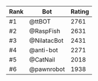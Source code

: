 Rank|Bot|Rating
---|---|---
#1|@ttBOT|2761
#2|@RaspFish|2631
#3|@NilatacBot|2431
#4|@anti-bot|2271
#5|@CatNail|2018
#6|@pawnrobot|1938
